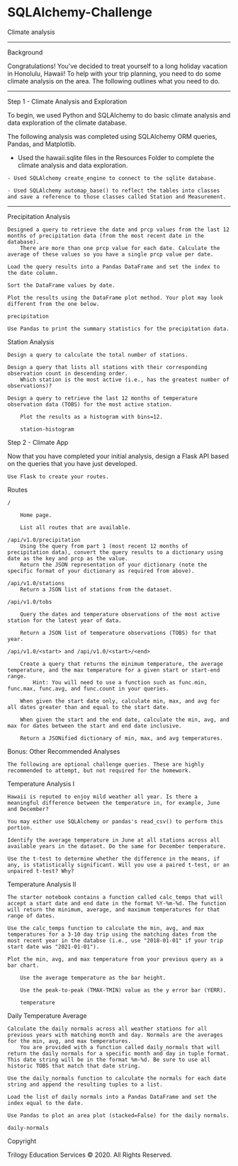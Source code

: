 # SQLAlchemy-Challenge
Climate analysis

------- 
Background

Congratulations! You've decided to treat yourself to a long holiday vacation in Honolulu, Hawaii! To help with your trip planning, you need to do some climate analysis on the area. The following outlines what you need to do.


--------
Step 1 - Climate Analysis and Exploration

To begin, we used Python and SQLAlchemy to do basic climate analysis and data exploration of the climate database.

The following analysis was completed using SQLAlchemy ORM queries, Pandas, and Matplotlib.

   - Used the hawaii.sqlite files in the Resources Folder to complete the climate analysis and data exploration.

    - Used SQLAlchemy create_engine to connect to the sqlite database.

    - Used SQLAlchemy automap_base() to reflect the tables into classes and save a reference to those classes called Station and Measurement.

-------
Precipitation Analysis

    Designed a query to retrieve the date and prcp values from the last 12 months of precipitation data (from the most recent date in the database).
        There are more than one prcp value for each date. Calculate the average of these values so you have a single prcp value per date.

    Load the query results into a Pandas DataFrame and set the index to the date column.

    Sort the DataFrame values by date.

    Plot the results using the DataFrame plot method. Your plot may look different from the one below.

    precipitation

    Use Pandas to print the summary statistics for the precipitation data.

Station Analysis

    Design a query to calculate the total number of stations.

    Design a query that lists all stations with their corresponding observation count in descending order.
        Which station is the most active (i.e., has the greatest number of observations)?

    Design a query to retrieve the last 12 months of temperature observation data (TOBS) for the most active station.

        Plot the results as a histogram with bins=12.

        station-histogram

Step 2 - Climate App

Now that you have completed your initial analysis, design a Flask API based on the queries that you have just developed.

    Use Flask to create your routes.

Routes

    /

        Home page.

        List all routes that are available.

    /api/v1.0/precipitation
        Using the query from part 1 (most recent 12 months of precipitation data), convert the query results to a dictionary using date as the key and prcp as the value.
        Return the JSON representation of your dictionary (note the specific format of your dictionary as required from above).

    /api/v1.0/stations
        Return a JSON list of stations from the dataset.

    /api/v1.0/tobs

        Query the dates and temperature observations of the most active station for the latest year of data.

        Return a JSON list of temperature observations (TOBS) for that year.

    /api/v1.0/<start> and /api/v1.0/<start>/<end>

        Create a query that returns the minimum temperature, the average temperature, and the max temperature for a given start or start-end range.
            Hint: You will need to use a function such as func.min, func.max, func.avg, and func.count in your queries.

        When given the start date only, calculate min, max, and avg for all dates greater than and equal to the start date.

        When given the start and the end date, calculate the min, avg, and max for dates between the start and end date inclusive.

        Return a JSONified dictionary of min, max, and avg temperatures.

Bonus: Other Recommended Analyses

    The following are optional challenge queries. These are highly recommended to attempt, but not required for the homework.

Temperature Analysis I

    Hawaii is reputed to enjoy mild weather all year. Is there a meaningful difference between the temperature in, for example, June and December?

    You may either use SQLAlchemy or pandas's read_csv() to perform this portion.

    Identify the average temperature in June at all stations across all available years in the dataset. Do the same for December temperature.

    Use the t-test to determine whether the difference in the means, if any, is statistically significant. Will you use a paired t-test, or an unpaired t-test? Why?

Temperature Analysis II

    The starter notebook contains a function called calc_temps that will accept a start date and end date in the format %Y-%m-%d. The function will return the minimum, average, and maximum temperatures for that range of dates.

    Use the calc_temps function to calculate the min, avg, and max temperatures for a 3-10 day trip using the matching dates from the most recent year in the databse (i.e., use "2018-01-01" if your trip start date was "2021-01-01").

    Plot the min, avg, and max temperature from your previous query as a bar chart.

        Use the average temperature as the bar height.

        Use the peak-to-peak (TMAX-TMIN) value as the y error bar (YERR).

        temperature

Daily Temperature Average

    Calculate the daily normals across all weather stations for all previous years with matching month and day. Normals are the averages for the min, avg, and max temperatures.
        You are provided with a function called daily_normals that will return the daily normals for a specific month and day in tuple format. This date string will be in the format %m-%d. Be sure to use all historic TOBS that match that date string.

    Use the daily_normals function to calculate the normals for each date string and append the resulting tuples to a list.

    Load the list of daily normals into a Pandas DataFrame and set the index equal to the date.

    Use Pandas to plot an area plot (stacked=False) for the daily normals.

    daily-normals

Copyright

Trilogy Education Services © 2020. All Rights Reserved.




